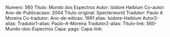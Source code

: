Numero: 560
Titulo: Mundo dos Espectros
Autor: Isidore Haiblum
Co-autor: 
Ano-de-Publicacaoo: 2004
Titulo-original: Specterworld
Tradutor: Paulo A Moreira
Co-tradutor: 
Ano-de-edicao: 1991
alias: Isidore-Haiblum
Autor2-alias: 
Tradutor1-alias: Paulo-A-Moreira
Tradutor2-alias: 
Titulo-link: 560-Mundo-dos-Espectros
Capa: 
pags: 
Capa-link:
